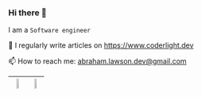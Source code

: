 ### Hi there 👋

I am a `Software engineer`

📝 I regularly write articles on https://www.coderlight.dev

📫 How to reach me: abraham.lawson.dev@gmail.com



| <img src="https://user-images.githubusercontent.com/72881474/113516409-59480780-95a4-11eb-9ba5-12190895a2fe.gif" width="50%" height="50%">  | <img src="https://user-images.githubusercontent.com/72881474/113516443-7ed51100-95a4-11eb-9673-868e5f936f0c.gif" width="50%" height="50%"> |
|---|---|





<!--
**AbrahamLawson/AbrahamLawson** is a ✨ _special_ ✨ repository because its `README.md` (this file) appears on your GitHub profile.

Here are some ideas to get you started:

- 🔭 I’m currently working on ...
- 🌱 I’m currently learning ...
- 👯 I’m looking to collaborate on ...
- 🤔 I’m looking for help with ...
- 💬 Ask me about ...
- 📫 How to reach me: ...
- 😄 Pronouns: ...
- ⚡ Fun fact: ...
-->

